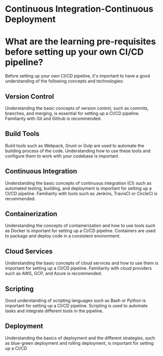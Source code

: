 # Continuous Integration-Continuous Deployment

# What are the learning pre-requisites before setting up your own CI/CD pipeline?

Before setting up your own CI/CD pipeline, it's important to have a good understanding of the following concepts and technologies:

## Version Control 

Understanding the basic concepts of version control, such as commits, branches, and merging, is essential for setting up a CI/CD pipeline. Familiarity with Git and Github is recommended.

## Build Tools 

Build tools such as Webpack, Grunt or Gulp are used to automate the building process of the code. Understanding how to use these tools and configure them to work with your codebase is important.

## Continuous Integration 

Understanding the basic concepts of continuous integration (CI) such as automated testing, building, and deployment is important for setting up a CI/CD pipeline. Familiarity with tools such as Jenkins, TravisCI or CircleCI is recommended.

## Containerization 

Understanding the concepts of containerization and how to use tools such as Docker is important for setting up a CI/CD pipeline. Containers are used to package and deploy code in a consistent environment.

## Cloud Services 

Understanding the basic concepts of cloud services and how to use them is important for setting up a CI/CD pipeline. Familiarity with cloud providers such as AWS, GCP, and Azure is recommended.

## Scripting 

Good understanding of scripting languages such as Bash or Python is important for setting up a CI/CD pipeline. Scripting is used to automate tasks and integrate different tools in the pipeline.

## Deployment 

Understanding the basics of deployment and the different strategies, such as blue-green deployment and rolling deployment, is important for setting up a CI/CD 